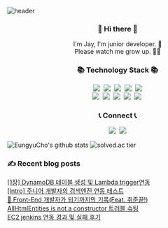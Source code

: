 
![header](https://capsule-render.vercel.app/api?&type=wave&color=gradient&text=new%20Jay();&height=300)

<h3 align="center"> 👋 Hi there 👋 </h3>
<p align="center">
I'm Jay, I'm junior developer. 🌱 <br>
Please watch me grow up. 👨‍💻
</p>
<h3 align="center">📚 Technology Stack 📚</h3>

<p align="center">
  <img src="https://img.shields.io/badge/-Java-008396?logo=Java&logoColor=white"/></a>&nbsp
  <img src="https://img.shields.io/badge/-Javascript-F7DF1E?&logo=Javascript&logoColor=black"/></a>&nbsp
  <img src="https://img.shields.io/badge/-Typescript-3178C6?&logo=Typescript&logoColor=white"/></a>&nbsp
  <img src="https://img.shields.io/badge/-Spring-6DB33F?&logo=Spring&logoColor=white"/></a>&nbsp
  <img src="https://img.shields.io/badge/-NestJS-E0234E?&logo=NestJS&logoColor=white"/></a><br>
  <img src="https://img.shields.io/badge/-Docker-2496ED?&logo=Docker&logoColor=white"/></a>&nbsp
  <img src="https://img.shields.io/badge/-React-61DAFB?&logo=React&logoColor=white"/></a>&nbsp
  <img src="https://img.shields.io/badge/-GraphQL-E10098?&logo=GraphQL&logoColor=white"/></a>&nbsp
  <img src="https://img.shields.io/badge/-Nextjs-000000?&logo=Next.js&logoColor=white"/></a>&nbsp
  <img src="https://img.shields.io/badge/-Apollo-311C87?&logo=Apollo%20GraphQL&logoColor=white"/></a>&nbsp
</p>

<h3 align="center">📞 Connect 📞</h3>

<p align="center">
  <a href="https://velog.io/@whdud132"><img src="https://img.shields.io/badge/Tech%20Blog-11B48A?style=flat-square&logo=Vimeo&logoColor=white&link=https://velog.io/@whdud132"/></a>&nbsp
  <a href="mailto:gameclow2@gmail.com"><img src="https://img.shields.io/badge/Gmail-d14836?style=flat-square&logo=Gmail&logoColor=white&link=mailto:gameclow2@gmail.com"/></a>
</p>

  ![EungyuCho's github stats](https://github-readme-stats.vercel.app/api?username=EungyuCho&show_icons=true)
  ![solved.ac tier](http://mazassumnida.wtf/api/generate_badge?boj=cho2304)

### ✍ Recent blog posts 
[[1장] DynamoDB 테이블 생성 및 Lambda trigger연동](https://velog.io/@whdud132/1%EC%9E%A5-DynamoDB-%ED%85%8C%EC%9D%B4%EB%B8%94-%EC%83%9D%EC%84%B1-%EB%B0%8F-Lambda-trigger%EC%97%B0%EB%8F%99) <br>
[[Intro] 주니어 개발자의 검색엔진 연동 테스트](https://velog.io/@whdud132/Intro) <br>
[📩 Front-End 개발자가 되기까지의 기록(Feat. 취준끝!)](https://velog.io/@whdud132/Front-End-%EA%B0%9C%EB%B0%9C%EC%9E%90%EA%B0%80-%EB%90%98%EA%B8%B0%EA%B9%8C%EC%A7%80%EC%9D%98-%EA%B8%B0%EB%A1%9DFeat.-%EC%B7%A8%EC%A4%80%EB%81%9D) <br>
[AllHtmlEntities is not a constructor 트러블 슈팅](https://velog.io/@whdud132/AllHtmlEntities-is-not-a-constructor-%ED%8A%B8%EB%9F%AC%EB%B8%94-%EC%8A%88%ED%8C%85) <br>
[EC2 jenkins 연동 경과 및 실패 후기](https://velog.io/@whdud132/EC2-jenkins-%EC%97%B0%EB%8F%99-%EA%B2%BD%EA%B3%BC-%EB%B0%8F-%EC%8B%A4%ED%8C%A8-%ED%9B%84%EA%B8%B0) <br>
